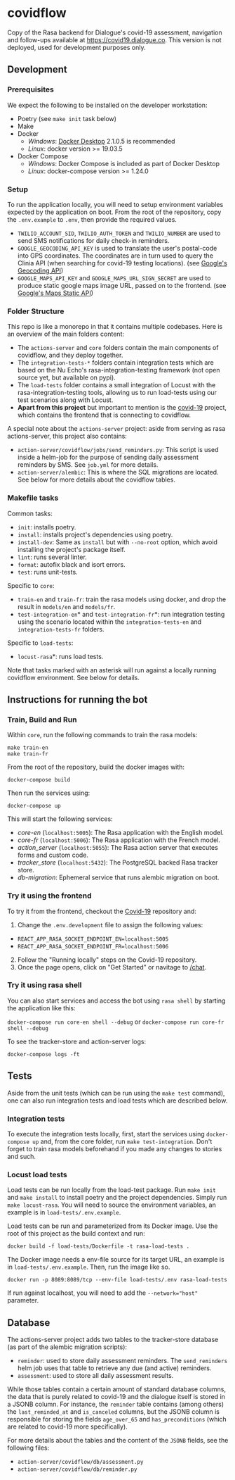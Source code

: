 # covidflow

Copy of the Rasa backend for Dialogue's covid-19 assessment, navigation and follow-ups available at https://covid19.dialogue.co.
This version is not deployed, used for development purposes only.

## Development

### Prerequisites

We expect the following to be installed on the developer workstation:
- Poetry  (see `make init` task below)
- Make
- Docker
  - _Windows_: [Docker Desktop](https://www.docker.com/products/docker-desktop) 2.1.0.5 is recommended
  - _Linux_: docker version >= 19.03.5
- Docker Compose
  - _Windows_: Docker Compose is included as part of Docker Desktop
  - _Linux_: docker-compose version >= 1.24.0

### Setup

To run the application locally, you will need to setup environment variables expected by the application on boot. From the root of the repository, copy the `.env.example` to `.env`, then provide the required values.

- `TWILIO_ACCOUNT_SID`, `TWILIO_AUTH_TOKEN` and `TWILIO_NUMBER` are used to send SMS notifications for daily check-in reminders.
- `GOOGLE_GEOCODING_API_KEY` is used to translate the user's postal-code into GPS coordinates. The coordinates are in turn used to query the Clinia API (when searching for covid-19 testing locations). (see [Google's Geocoding API](https://developers.google.com/maps/documentation/geocoding/start))
- `GOOGLE_MAPS_API_KEY` and `GOOGLE_MAPS_URL_SIGN_SECRET` are used to produce static google maps image URL, passed on to the frontend. (see [Google's Maps Static API](https://developers.google.com/maps/documentation/maps-static/intro))

### Folder Structure

This repo is like a monorepo in that it contains multiple codebases. Here is an overview of the main folders content:

- The `actions-server` and `core` folders contain the main components of covidflow, and they deploy together.
- The `integration-tests-*` folders contain integration tests which are based on the Nu Echo's rasa-integration-testing framework (not open source yet, but available on pypi).
- The `load-tests` folder contains a small integration of Locust with the rasa-integration-testing tools, allowing us to run load-tests using our test scenarios along with Locust.
- **Apart from this project** but important to mention is the [covid-19](https://github.com/dialoguemd/covid-19) project, which contains the frontend that is connecting to covidflow.

A special note about the `actions-server` project: aside from serving as rasa actions-server, this project also contains:

- `action-server/covidflow/jobs/send_reminders.py`: This script is used inside a helm-job for the purpose of sending daily assessment reminders by SMS. See `job.yml` for more details.
- `action-server/alembic`: This is where the SQL migrations are located. See below for more details about the covidflow tables.

### Makefile tasks

Common tasks:
- `init`: installs poetry.
- `install`: installs project's dependencies using poetry.
- `install-dev`: Same as `install` but with `--no-root` option, which avoid installing the project's package itself.
- `lint`: runs several linter.
- `format`: autofix black and isort errors.
- `test`: runs unit-tests.

Specific to `core`:
- `train-en` and `train-fr`: train the rasa models using docker, and drop the result in `models/en` and `models/fr`.
- `test-integration-en`* and `test-integration-fr`*: run integration testing using the scenario located within the `integration-tests-en` and `integration-tests-fr` folders.

Specific to `load-tests`:
- `locust-rasa`*: runs load tests.

Note that tasks marked with an asterisk will run against a locally running covidflow environment. See below for details.

## Instructions for running the bot

### Train, Build and Run

Within `core`, run the following commands to train the rasa models:

```
make train-en
make train-fr
```

From the root of the repository, build the docker images with:

```
docker-compose build
```

Then run the services using:

```
docker-compose up
```

This will start the following services:

- _core-en_ (`localhost:5005`): The Rasa application with the English model.
- _core-fr_ (`localhost:5006`): The Rasa application with the French model.
- _action_server_ (`localhost:5055`): The Rasa action server that executes forms and custom code.
- _tracker_store_ (`localhost:5432`): The PostgreSQL backed Rasa tracker store.
- _db-migration_: Ephemeral service that runs alembic migration on boot.

### Try it using the frontend

To try it from the frontend, checkout the [Covid-19](https://github.com/dialoguemd/covid-19) repository and:

1. Change the `.env.development` file to assign the following values:
  - `REACT_APP_RASA_SOCKET_ENDPOINT_EN=localhost:5005`
  - `REACT_APP_RASA_SOCKET_ENDPOINT_FR=localhost:5006`
2. Follow the "Running locally" steps on the Covid-19 repository.
3. Once the page opens, click on "Get Started" or navitage to [/chat](http://localhost:3000/#/chat).

### Try it using rasa shell

You can also start services and access the bot using `rasa shell` by starting the application like this:

`docker-compose run core-en shell --debug` or `docker-compose run core-fr shell --debug`

To see the tracker-store and action-server logs:

`docker-compose logs -ft`

## Tests

Aside from the unit tests (which can be run using the `make test` command), one can also run integration tests and load tests which are described below.

### Integration tests

To execute the integration tests locally, first, start the services using `docker-compose up` and, from the core folder, run `make test-integration`. Don't forget to train rasa models beforehand if you made any changes to stories and such.

### Locust load tests

Load tests can be run locally from the load-test package. Run `make init` and `make install` to install poetry and the project dependencies. Simply run `make locust-rasa`. You will need to source the environment variables, an example is in `load-tests/.env.example`.

Load tests can be run and parameterized from its Docker image. Use the root of this project as the build context and run:

`docker build -f load-tests/Dockerfile -t rasa-load-tests .`

The Docker image needs a env-file source for its target URL, an example is in `load-tests/.env.example`. Then, run the image like so.

`docker run -p 8089:8089/tcp --env-file load-tests/.env rasa-load-tests`

If run against localhost, you will need to add the `--network="host"` parameter.

## Database

The actions-server project adds two tables to the tracker-store database (as part of the alembic migration scripts):

- `reminder`: used to store daily assessment reminders. The `send_reminders` helm job uses that table to retrieve any due (and active) reminders.
- `assessment`: used to store all daily assessment results.

While those tables contain a certain amount of standard database columns, the data that is purely related to covid-19 and the dialogue itself is stored in a JSONB column. For instance, the `reminder` table contains (among others) the `last_reminded_at` and `is_canceled` columns, but the JSONB column is responsible for storing the fields `age_over_65` and `has_preconditions` (which are related to covid-19 more specifically).

For more details about the tables and the content of the `JSONB` fields, see the following files:

- `action-server/covidflow/db/assessment.py`
- `action-server/covidflow/db/reminder.py`
